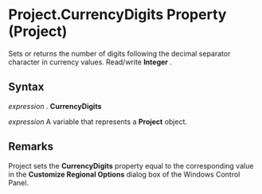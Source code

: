 
# Project.CurrencyDigits Property (Project)

Sets or returns the number of digits following the decimal separator character in currency values. Read/write  **Integer** .


## Syntax

 _expression_ . **CurrencyDigits**

 _expression_ A variable that represents a **Project** object.


## Remarks

Project sets the  **CurrencyDigits** property equal to the corresponding value in the **Customize Regional Options** dialog box of the Windows Control Panel.

